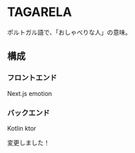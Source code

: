# TAGARELA

ポルトガル語で、「おしゃべりな人」の意味。

## 構成

### フロントエンド

Next.js emotion

### バックエンド

Kotlin ktor

変更しました！
